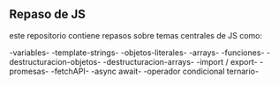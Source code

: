 ## Repaso de JS

este repositorio contiene repasos sobre temas centrales de JS como:

-variables-
-template-strings-
-objetos-literales-
-arrays-
-funciones-
-destructuracion-objetos-
-destructuracion-arrays-
-import / export-
-promesas-
-fetchAPI-
-async await-
-operador condicional ternario-
